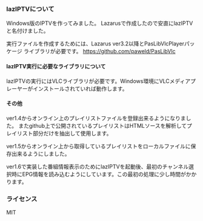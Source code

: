 ### lazIPTVについて

Windows版のIPTVを作ってみました。
Lazarusで作成したので安直にlazIPTVと名付けました。

実行ファイルを作成するためには、Lazarus ver3.2以降とPasLibVlcPlayerパッケージ
ライブラリが必要です。
https://github.com/paweld/PasLibVlc



#### lazIPTV実行に必要なライブラリについて

lazIPTVの実行にはVLCライブラリが必要です。Windows環境にVLCメディアプレーヤーがインストールされていれば動作します。
#### その他
ver1.4からオンライン上のプレイリストファイルを登録出来るようになりました。
またgithub上で公開されているプレイリストはHTMLソースを解析してプレイリスト部分だけを抽出して使用します。

ver1.5からオンライン上から取得しているプレイリストをローカルファイルに保存出来るようにしました。

ver1.6で実装した番組情報表示のためにlazIPTVを起動後、最初のチャンネル選択時にEPG情報を読み込むようにしています。この最初の処理に少し時間がかかります。


### ライセンス
MIT
